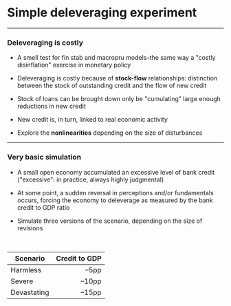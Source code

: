 # Simple deleveraging experiment

---

### Deleveraging is costly

* A smell test for fin stab and macropru models–the same way a "costly disinflation" exercise in monetary policy

* Deleveraging is costly because of __stock-flow__ relationships: distinction between the stock of outstanding credit and the flow of new credit

* Stock of loans can be brought down only be "cumulating" large enough reductions in new credit

* New credit is, in turn, linked to real economic activity

* Explore the __nonlinearities__ depending on the size of disturbances



---


### Very basic simulation 

* A small open economy accumulated an excessive level of bank credit ("excessive": in practice, always highly judgmental)

* At some point, a sudden reversal in perceptions and/or fundamentals occurs, forcing the economy to deleverage as measured by the bank credit to GDP ratio

* Simulate three versions of the scenario, depending on the size of revisions

<br/>

Scenario    | Credit to GDP 
------------|------:
Harmless    |  –5pp 
Severe      | –10pp
Devastating | –15pp


